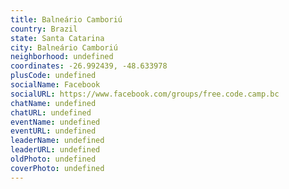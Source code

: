 ```yaml
---
title: Balneário Camboriú
country: Brazil
state: Santa Catarina
city: Balneário Camboriú
neighborhood: undefined
coordinates: -26.992439, -48.633978
plusCode: undefined
socialName: Facebook
socialURL: https://www.facebook.com/groups/free.code.camp.bc
chatName: undefined
chatURL: undefined
eventName: undefined
eventURL: undefined
leaderName: undefined
leaderURL: undefined
oldPhoto: undefined
coverPhoto: undefined
---
```

